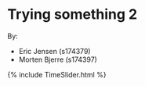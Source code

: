 # Trying something 2
By:
- Eric Jensen (s174379)
- Morten Bjerre (s174397)

<html>
{% include TimeSlider.html %}
</html>
